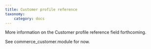 ```yaml
---
title: Customer profile reference
taxonomy:
    category: docs
---
```


More information on the Customer profile reference field forthcoming.

See commerce_customer.module for now.